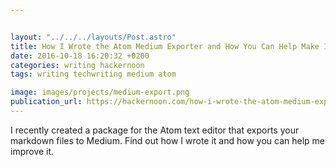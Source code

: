 ```yaml
---


layout: "../../../layouts/Post.astro"
title: How I Wrote the Atom Medium Exporter and How You Can Help Make It Better
date: 2016-10-18 16:20:32 +0200
categories: writing hackernoon
tags: writing techwriting medium atom

image: images/projects/medium-export.png
publication_url: https://hackernoon.com/how-i-wrote-the-atom-medium-exporter-and-how-you-can-help-make-it-better-9e9e4c401da1#.1d09ezkoj
---
```


 I recently created a package for the Atom text editor that exports your markdown files to Medium. Find out how I wrote it and how you can help me improve it.
